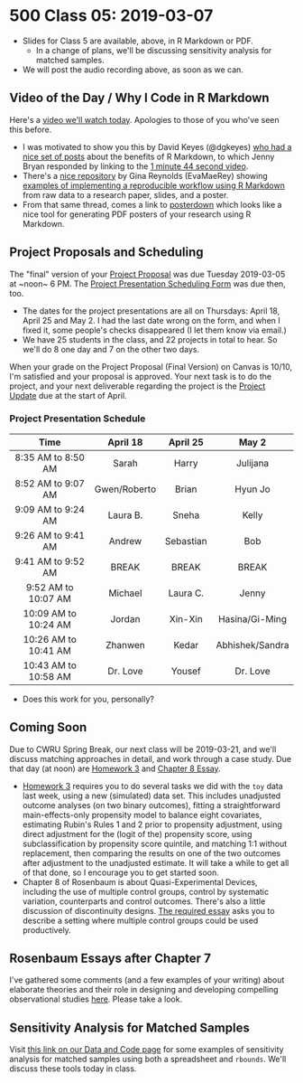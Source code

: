 # 500 Class 05: 2019-03-07

- Slides for Class 5 are available, above, in R Markdown or PDF. 
    - In a change of plans, we'll be discussing sensitivity analysis for matched samples.
- We will post the audio recording above, as soon as we can.

## Video of the Day / Why I Code in R Markdown

Here's a [video we'll watch today](https://www.youtube.com/watch?time_continue=1&v=s3JldKoA0zw). Apologies to those of you who've seen this before.

- I was motivated to show you this by David Keyes (@dgkeyes) [who had a nice set of posts](https://twitter.com/dgkeyes/status/1101554699566641152) about the benefits of R Markdown, to which Jenny Bryan responded by linking to the [1 minute 44 second video](https://www.youtube.com/watch?time_continue=1&v=s3JldKoA0zw).
- There's a [nice repository](https://github.com/EvaMaeRey/from_raw_data_to_paper_and_presentation) by Gina Reynolds (EvaMaeRey) showing [examples of implementing a reproducible workflow using R Markdown](https://github.com/EvaMaeRey/from_raw_data_to_paper_and_presentation) from raw data to a research paper, slides, and a poster.
- From that same thread, comes a link to [posterdown](https://github.com/brentthorne/posterdown) which looks like a nice tool for generating PDF posters of your research using R Markdown.

## Project Proposals and Scheduling

The "final" version of your [Project Proposal](https://github.com/THOMASELOVE/2019-500/tree/master/projects/proposal) was due Tuesday 2019-03-05 at ~noon~ 6 PM. The [Project Presentation Scheduling Form](http://bit.ly/500-2019-project-scheduling-form) was due then, too.

- The dates for the project presentations are all on Thursdays: April 18, April 25 and May 2. I had the last date wrong on the form, and when I fixed it, some people's checks disappeared (I let them know via email.)
- We have 25 students in the class, and 22 projects in total to hear. So we'll do 8 one day and 7 on the other two days. 

When your grade on the Project Proposal (Final Version) on Canvas is 10/10, I'm satisfied and your proposal is approved. Your next task is to do the project, and your next deliverable regarding the project is the [Project Update](https://github.com/THOMASELOVE/2019-500/tree/master/projects/update) due at the start of April.

### Project Presentation Schedule 

Time | April 18 | April 25 | May 2
:-----------------: | :------: | :------: | :------: 
8:35 AM to 8:50 AM | Sarah | Harry | Julijana
8:52 AM to 9:07 AM | Gwen/Roberto | Brian | Hyun Jo
9:09 AM to 9:24 AM | Laura B. | Sneha | Kelly
9:26 AM to 9:41 AM | Andrew | Sebastian | Bob
9:41 AM to 9:52 AM | BREAK | BREAK | BREAK
9:52 AM to 10:07 AM | Michael | Laura C. | Jenny
10:09 AM to 10:24 AM | Jordan | Xin-Xin | Hasina/Gi-Ming
10:26 AM to 10:41 AM | Zhanwen | Kedar | Abhishek/Sandra
10:43 AM to 10:58 AM | Dr. Love | Yousef | Dr. Love

- Does this work for you, personally?

## Coming Soon

Due to CWRU Spring Break, our next class will be 2019-03-21, and we'll discuss matching approaches in detail, and work through a case study. Due that day (at noon) are [Homework 3](https://github.com/THOMASELOVE/2019-500/tree/master/assignments/homework3) and [Chapter 8 Essay](https://github.com/THOMASELOVE/2019-500/blob/master/assignments/essayprompts.md).

- [Homework 3](https://github.com/THOMASELOVE/2019-500/tree/master/assignments/homework3) requires you to do several tasks we did with the `toy` data last week, using a new (simulated) data set. This includes unadjusted outcome analyses (on two binary outcomes), fitting a straightforward main-effects-only propensity model to balance eight covariates, estimating Rubin's Rules 1 and 2 prior to propensity adjustment, using direct adjustment for the (logit of the) propensity score, using subclassification by propensity score quintile, and matching 1:1 without replacement, then comparing the results on one of the two outcomes after adjustment to the unadjusted estimate. It will take a while to get all of that done, so I encourage you to get started soon.
- Chapter 8 of Rosenbaum is about Quasi-Experimental Devices, including the use of multiple control groups, control by systematic variation, counterparts and control outcomes. There's also a little discussion of discontinuity designs. [The required essay](https://github.com/THOMASELOVE/2019-500/blob/master/assignments/essayprompts.md#prompt-for-chapter-8-quasi-experimental-devices-due-for-class-6) asks you to describe a setting where multiple control groups could be used productively.

## Rosenbaum Essays after Chapter 7

I've gathered some comments (and a few examples of your writing) about elaborate theories and their role in designing and developing compelling observational studies [here](https://github.com/THOMASELOVE/2019-500/tree/master/assignments/essay07). Please take a look.

## Sensitivity Analysis for Matched Samples

Visit [this link on our Data and Code page](https://github.com/THOMASELOVE/2019-500/tree/master/data-and-code#sensitivity-spreadsheet-beware---this-was-built-in-2008) for some examples of sensitivity analysis for matched samples using both a spreadsheet and `rbounds`. We'll discuss these tools today in class.

